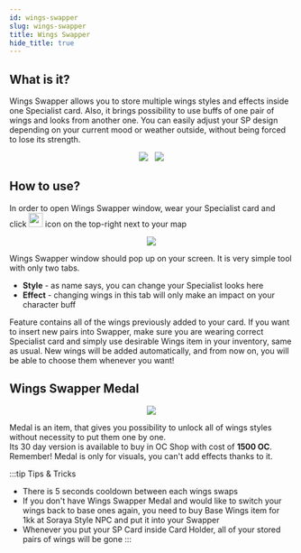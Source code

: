 ```yaml
---
id: wings-swapper
slug: wings-swapper
title: Wings Swapper
hide_title: true
---
```


## What is it? 

Wings Swapper allows you to store multiple wings styles and effects inside one Specialist card. Also, it brings possibility to use buffs of one pair of wings and looks from another one. You can easily adjust your SP design depending on your current mood or weather outside, without being forced to lose its strength.

<p align="center"><img src="https://i.imgur.com/mJJG2qO.png"/> &nbsp; <img src="https://i.imgur.com/afVcPih.png"/></p>

## How to use?

In order to open Wings Swapper window, wear your Specialist card and click <img width="25px" src="https://i.imgur.com/EioEdEk.png"/> icon on the top-right next to your map

<p align="center"><img src="https://i.imgur.com/D47Ymuy.png"/></p>

Wings Swapper window should pop up on your screen. It is very simple tool with only two tabs.

- **Style** - as name says, you can change your Specialist looks here
- **Effect** - changing wings in this tab will only make an impact on your character buff

Feature contains all of the wings previously added to your card. If you want to insert new pairs into Swapper, make sure you are wearing correct Specialist card and simply use desirable Wings item in your inventory, same as usual. New wings will be added automatically, and from now on, you will be able to choose them whenever you want!

## Wings Swapper Medal

<p align="center"><img src="https://i.imgur.com/BqOqBjp.png"/></p>

Medal is an item, that gives you possibility to unlock all of wings styles without necessity to put them one by one. <br/>
Its 30 day version is available to buy in OC Shop with cost of **1500 OC**.
Remember! Medal is only for visuals, you can't add effects thanks to it.

:::tip Tips & Tricks
- There is 5 seconds cooldown between each wings swaps
- If you don't have Wings Swapper Medal and would like to switch your wings back to base ones again, you need to buy Base Wings item for 1kk at Soraya Style NPC and put it into your Swapper
- Whenever you put your SP Card inside Card Holder, all of your stored pairs of wings will be gone
:::




